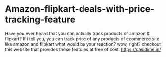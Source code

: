 # Amazon-flipkart-deals-with-price-tracking-feature
Have you ever heard that you can actually track products of amazon &amp; flipkart? If i tell you, you can track price of any products of ecommerce site like amazon and flipkart what would be your reaction? wow, right? checkout this website that provides those features at free of cost.  https://dasidime.in/
